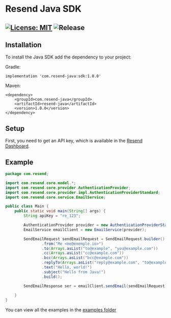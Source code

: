 # Resend Java SDK

[![License: MIT](https://img.shields.io/badge/License-MIT-blue.svg)](https://opensource.org/licenses/MIT)
![Release](https://img.shields.io/github/release/resendlabs/resend-java.svg?style=flat-square)
---

## Installation

To install the Java SDK add the dependency to your project:

Gradle:

```
implementation 'com.resend-java:sdk:1.0.0'
```

Maven:

```
<dependency>
    <groupId>com.resend-java</groupId>
    <artifactId>resend-java</artifactId>
    <version>1.0.0</version>
</dependency>
```
## Setup

First, you need to get an API key, which is available in the [Resend Dashboard](https://resend.com).

## Example

```java
package com.resend;

import com.resend.core.model.*;
import com.resend.core.provider.AuthenticationProvider;
import com.resend.core.provider.impl.AuthenticationProviderStandard;
import com.resend.core.service.EmailService;

public class Main {
    public static void main(String[] args) {
        String apiKey = "re_123";

        AuthenticationProvider provider = new AuthenticationProviderStandard(apiKey);
        EmailService emailClient = new EmailService(provider);

        SendEmailRequest sendEmailRequest = SendEmailRequest.builder()
                .from("Me <me@exemple.io>")
                .to(Arrays.asList("to@example", "you@example.com"))
                .cc(Arrays.asList("cc@example.com"))
                .bcc(Arrays.asList("bcc@example.com"))
                .replyTo(Arrays.asList("reply@example.com", "to@example.com"))
                .text("Hello, world!")
                .subject("Hello from Java!")
                .build();

        SendEmailResponse ser = emailClient.sendEmail(sendEmailRequest);
        
    }
}


```

You can view all the examples in the [examples folder](https://github.com/resendlabs/resend-java-examples)
